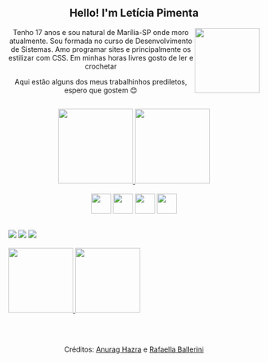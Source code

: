  <h2 align="center">Hello! I'm Letícia Pimenta</h2>
  <div>
    <img height="130em" align="right" src="https://media.tenor.com/6ndm0Avg93MAAAAC/spy-x-family-anya.gif"/>
    <p align="center">Tenho 17 anos e sou natural de Marília-SP onde moro atualmente. Sou formada no curso de Desenvolvimento de Sistemas. Amo programar sites e principalmente os estilizar com CSS. Em minhas horas livres gosto de ler e crochetar</p>
    <p align="center">Aqui estão alguns dos meus trabalhinhos prediletos, espero que gostem 😊</p>
  
  </div>
  
  
  ##
  
  <div align="center">
    <a href="https://github.com/leticiapimenta01">
    <img height="150em" src="https://github-readme-stats.vercel.app/api?username=leticiapimenta01&show_icons=true&theme=radical&include_all_commits=true&count_private=true&"/>
    <img height="150em" src="https://github-readme-stats.vercel.app/api/top-langs/?username=leticiapimenta01&layout=compact&langs_count=7&theme=radical"/>
    </a>
    <br><br>
    <img height="40px" src="https://cdn.jsdelivr.net/gh/devicons/devicon/icons/html5/html5-plain.svg" />
    <img height="40px" src="https://cdn.jsdelivr.net/gh/devicons/devicon/icons/css3/css3-plain.svg" />
    <img height="40px" src="https://cdn.jsdelivr.net/gh/devicons/devicon/icons/javascript/javascript-plain.svg" />
    <img height="40px" src="https://cdn.jsdelivr.net/gh/devicons/devicon/icons/php/php-plain.svg" />
  </div>
  
  ##
  
  <div>
  <a href="https://www.instagram.com/leticiarpimenta/" target="_blank"><img src="https://img.shields.io/badge/-Instagram-%23E4405F?style=for-the-badge&logo=instagram&logoColor=white" target="_blank"></a>
  <a href = "mailto:leticiarpimenta21@gmail.com"><img src="https://img.shields.io/badge/Gmail-D14836?style=for-the-badge&logo=gmail&logoColor=white" target="_blank"></a>
  <a href="https://www.linkedin.com/in/let%C3%ADcia-rodrigues-pimenta/" target="_blank"><img src="https://img.shields.io/badge/-LinkedIn-%230077B5?style=for-the-badge&logo=linkedin&logoColor=white" target="_blank"></a>
    <div align="">
      <br>
      <a href="https://github.com/leticiapimenta01/Netflix">
      <img height="130em" src="https://github-readme-stats.vercel.app/api/pin/?username=leticiapimenta01&repo=Netflix"/>
      </a>
      <a href="https://github.com/leticiapimenta01/Pimerest">
      <img height="130em" src="https://github-readme-stats.vercel.app/api/pin/?username=leticiapimenta01&repo=Pimerest"/>
      </a>
    </div>
  </div>
  
  <br><br>
  
  <p align="center">Créditos: <a href="https://github.com/anuraghazra/github-readme-stats">Anurag Hazra</a> e <a href="https://github.com/rafaballerini">Rafaella Ballerini</a></p>

